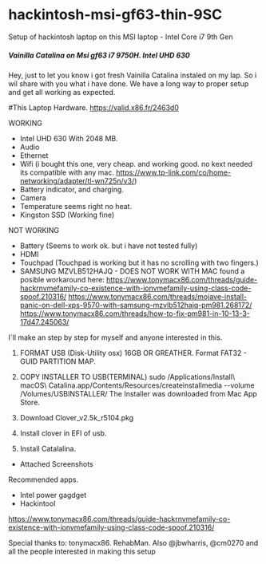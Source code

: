 # hackintosh-msi-gf63-thin-9SC
Setup of hackintosh laptop on this MSI laptop - Intel Core i7 9th Gen

<h5>Vainilla Catalina on Msi gf63 i7 9750H. Intel UHD 630 </h5>

Hey, just to let you know i got fresh Vainilla Catalina instaled on my lap.
So i wil share with you what i have done. We have a long way to proper setup
and get all working as expected.

#This Laptop Hardware.
https://valid.x86.fr/2463d0

WORKING
- Intel UHD 630 With 2048 MB.
- Audio
- Ethernet
- Wifi (i bought this one, very cheap. and working good. no kext needed its
  compatible with any mac. https://www.tp-link.com/co/home-networking/adapter/tl-wn725n/v3/)
- Battery indicator, and charging.
- Camera
- Temperature seems right no heat.
- Kingston SSD (Working fine)

NOT WORKING
- Battery (Seems to work ok. but i have not tested fully)
- HDMI
- Touchpad (Touchpad is working but it has no scrolling with two fingers.)
- SAMSUNG MZVLB512HAJQ - DOES NOT WORK WITH MAC
  found a posible workaround here:
  https://www.tonymacx86.com/threads/guide-hackrnvmefamily-co-existence-with-ionvmefamily-using-class-code-spoof.210316/
  https://www.tonymacx86.com/threads/mojave-install-panic-on-dell-xps-9570-with-samsung-mzvlb512hajq-pm981.268172/
  https://www.tonymacx86.com/threads/how-to-fix-pm981-in-10-13-3-17d47.245063/

I´ll make an step by step for myself and anyone interested in this.

1. FORMAT USB (Disk-Utility osx) 16GB OR GREATHER.
   Format FAT32 - GUID PARTITION MAP.

2. COPY INSTALLER TO USB(TERMINAL)
   sudo /Applications/Install\ macOS\ Catalina.app/Contents/Resources/createinstallmedia --volume /Volumes/USBINSTALLER/
   The Installer was downloaded from Mac App Store.

3. Download Clover_v2.5k_r5104.pkg

4. Install clover in EFI of usb.

6. Install Catalalina.

- Attached
Screenshots

Recommended apps.
- Intel power gagdget
- Hackintool

https://www.tonymacx86.com/threads/guide-hackrnvmefamily-co-existence-with-ionvmefamily-using-class-code-spoof.210316/

Special thanks to: tonymacx86. RehabMan.
Also @jbwharris, @cm0270 and all the people interested in making this setup
